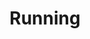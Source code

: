 ---
title: "Running"
collection: hobbies
description: 'Running has been a big part of my life for about the past 7 years. My best half-marathon time is 1:43:43. I am training for the upcoming [Toronto Waterfront Marathon](https://www.torontowaterfrontmarathon.com/) race in October.'
imgurl: 'running2.jpg'
---